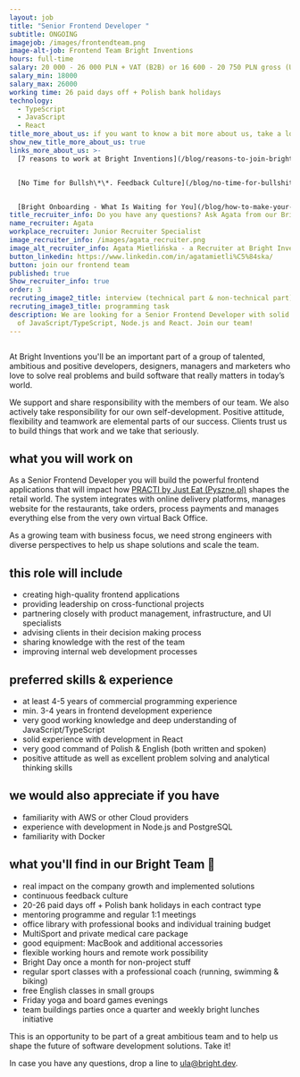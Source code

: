 ```yaml
---
layout: job
title: "Senior Frontend Developer "
subtitle: ONGOING
imagejob: /images/frontendteam.png
image-alt-job: Frontend Team Bright Inventions
hours: full-time
salary: 20 000 - 26 000 PLN + VAT (B2B) or 16 600 - 20 750 PLN gross (UoP)
salary_min: 18000
salary_max: 26000
working time: 26 paid days off + Polish bank holidays
technology:
  - TypeScript
  - JavaScript
  - React
title_more_about_us: if you want to know a bit more about us, take a look below 🙋🏻‍♀️🙋🏻‍♂️
show_new_title_more_about_us: true
links_more_about_us: >-
  [7 reasons to work at Bright Inventions](/blog/reasons-to-join-bright)


  [No Time for Bullsh\*\*. Feedback Culture](/blog/no-time-for-bullshit-feedback-culture/)


  [Bright Onboarding - What Is Waiting for You](/blog/how-to-make-your-onboarding-bright)
title_recruiter_info: Do you have any questions? Ask Agata from our Bright team!
name_recruiter: Agata
workplace_recruiter: Junior Recruiter Specialist
image_recruiter_info: /images/agata_recruiter.png
image_alt_recruiter_info: Agata Mietlińska - a Recruiter at Bright Inventions
button_linkedin: https://www.linkedin.com/in/agatamietli%C5%84ska/
button: join our frontend team
published: true
Show_recruiter_info: true
order: 3
recruting_image2_title: interview (technical part & non-technical part)
recruting_image3_title: programming task
description: We are looking for a Senior Frontend Developer with solid knowledge
  of JavaScript/TypeScript, Node.js and React. Join our team!
---
```



![]()

At Bright Inventions you'll be an important part of a group of talented, ambitious and positive developers, designers, managers and marketers who love to solve real problems and build software that really matters in today’s world. 

We support and share responsibility with the members of our team. We also actively take responsibility for our own self-development. Positive attitude, flexibility and teamwork are elemental parts of our success. Clients trust us to build things that work and we take that seriously. 

## what you will work on

As a Senior Frontend Developer you will build the powerful frontend applications that will impact how [PRACTI by Just Eat (Pyszne.pl)](https://www.practi.co.uk/) shapes the retail world. The system integrates with online delivery platforms, manages website for the restaurants, take orders, process payments and manages everything else from the very own virtual Back Office. 

As a growing team with business focus, we need strong engineers with diverse perspectives to help us shape solutions and scale the team.

## this role will include

* creating high-quality frontend applications
* providing leadership on cross-functional projects
* partnering closely with product management, infrastructure, and UI specialists 
* advising clients in their decision making process
* sharing knowledge with the rest of the team
* improving internal web development processes

## preferred skills & experience

* at least 4-5 years of commercial programming experience
* min. 3-4 years in frontend development experience 
* very good working knowledge and deep understanding of JavaScript/TypeScript
* solid experience with development in React
* very good command of Polish & English (both written and spoken)
* positive attitude as well as excellent problem solving and analytical thinking skills

## we would also appreciate if you have

* familiarity with AWS or other Cloud providers
* experience with development in Node.js and PostgreSQL
* familiarity with Docker

## what you'll find in our Bright Team 🧡

* real impact on the company growth and implemented solutions
* continuous feedback culture
* 20-26 paid days off + Polish bank holidays in each contract type 
* mentoring programme and regular 1:1 meetings
* office library with professional books and individual training budget
* MultiSport and private medical care package 
* good equipment: MacBook and additional accessories
* flexible working hours and remote work possibility
* Bright Day once a month for non-project stuff
* regular sport classes with a professional coach (running, swimming & biking)
* free English classes in small groups 
* Friday yoga and board games evenings 
* team buildings parties once a quarter and weekly bright lunches initiative 

This is an opportunity to be part of a great ambitious team and to help us shape the future of software development solutions. Take it! 

In case you have any questions, drop a line to ula@bright.dev.
